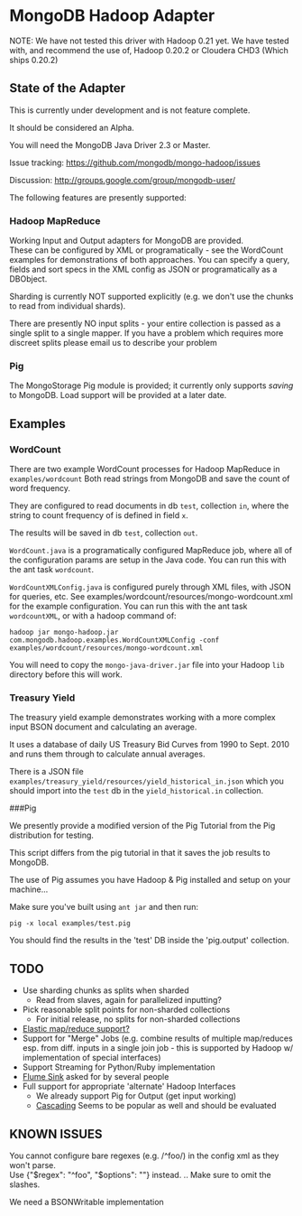 MongoDB Hadoop Adapter
=======================

NOTE: We have not tested this driver with Hadoop 0.21 yet.  We have tested with, and recommend the use of,
Hadoop 0.20.2 or Cloudera CHD3 (Which ships 0.20.2)

State of the Adapter
---------
This is currently under development and is not feature complete.

It should be considered an Alpha.

You will need the MongoDB Java Driver 2.3 or Master.

Issue tracking: https://github.com/mongodb/mongo-hadoop/issues

Discussion: http://groups.google.com/group/mongodb-user/

The following features are presently supported:
   
### Hadoop MapReduce 
Working Input and Output adapters for MongoDB are provided.  
These can be configured by XML or programatically - see the WordCount 
examples for demonstrations of both approaches.
You can specify a query, fields and sort specs in the XML config as JSON
or programatically as a DBObject.

Sharding is currently NOT supported explicitly (e.g. we don't use the chunks
to read from individual shards).

There are presently NO input splits - your entire collection is passed as a single
split to a single mapper. If you have a problem which requires more discreet splits
please email us to describe your problem

### Pig
The MongoStorage Pig module is provided; it currently only supports _saving_ to MongoDB.
Load support will be provided at a later date.


Examples
----------
### WordCount
    
There are two example WordCount processes for Hadoop MapReduce in `examples/wordcount`
Both read strings from MongoDB and save the count of word frequency.

They are configured to read documents in db `test`, collection `in`, where the string to 
count frequency of is defined in field `x`.

The results will be saved in db `test`, collection `out`.

`WordCount.java` is a programatically configured MapReduce job, where all of the configuration
params are setup in the Java code.  You can run this with the ant task `wordcount`.

`WordCountXMLConfig.java` is configured purely through XML files, with JSON for queries, etc.
See examples/wordcount/resources/mongo-wordcount.xml for the example configuration. 
You can run this with the ant task `wordcountXML`, or with a hadoop command of:

    hadoop jar mongo-hadoop.jar com.mongodb.hadoop.examples.WordCountXMLConfig -conf examples/wordcount/resources/mongo-wordcount.xml

You will need to copy the `mongo-java-driver.jar` file into your Hadoop `lib` directory before this will work.

### Treasury Yield

The treasury yield example demonstrates working with a more complex input BSON document and calculating an average.

It uses a database of daily US Treasury Bid Curves from 1990 to Sept. 2010 and runs them through to calculate annual averages.

There is a JSON file `examples/treasury_yield/resources/yield_historical_in.json` which you should import into the `test` db in the `yield_historical.in` collection.



###Pig

We presently provide a modified version of the Pig Tutorial from the Pig distribution for testing.

This script differs from the pig tutorial in that it saves the job results to MongoDB.

The use of Pig assumes you have Hadoop & Pig installed and setup on your machine...

Make sure you've built using `ant jar` and then run:


    pig -x local examples/test.pig


You should find the results in the 'test' DB inside the 'pig.output' collection.

TODO
----------
- Use sharding chunks as splits when sharded
  * Read from slaves, again for parallelized inputting?
- Pick reasonable split points for non-sharded collections
  * For initial release, no splits for non-sharded collections
- [Elastic map/reduce support?](http://aws.amazon.com/elasticmapreduce/faqs)
- Support for "Merge" Jobs (e.g. combine results of multiple map/reduces esp. from diff. inputs in a single join job - this is supported by Hadoop w/ implementation of special interfaces)
- Support Streaming for Python/Ruby implementation
- [Flume Sink](http://www.cloudera.com/blog/2010/07/whats-new-in-cdh3b2-flume/) asked for by several people
- Full support for appropriate 'alternate' Hadoop Interfaces
  * We already support Pig for Output (get input working)
  * [Cascading](http://www.cascading.org/) Seems to be popular as well and should be evaluated


KNOWN ISSUES
--------------

You cannot configure bare regexes (e.g. /^foo/) in the config xml as they won't parse.  
Use {"$regex": "^foo", "$options": ""} instead. .. Make sure to omit the slashes.

We need a BSONWritable implementation

